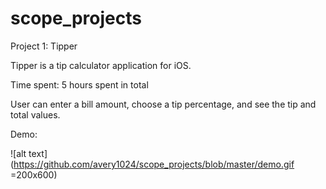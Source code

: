 # scope_projects
Project 1: Tipper 

Tipper is a tip calculator application for iOS.

Time spent: 5 hours spent in total

User can enter a bill amount, choose a tip percentage, and see the tip and total values.

Demo:

![alt text](https://github.com/avery1024/scope_projects/blob/master/demo.gif =200x600)
